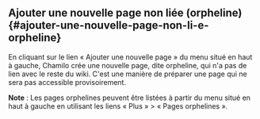 ## Ajouter une nouvelle page non liée (orpheline) {#ajouter-une-nouvelle-page-non-li-e-orpheline}

En cliquant sur le lien « Ajouter une nouvelle page » du menu situé en haut à gauche, Chamilo crée une nouvelle page, dite orpheline, qui n&#039;a pas de lien avec le reste du wiki. C&#039;est une manière de préparer une page qui ne sera pas accessible provisoirement.

**Note** : Les pages orphelines peuvent être listées à partir du menu situé en haut à gauche en utilisant les liens « Plus » &gt; « Pages orphelines ».